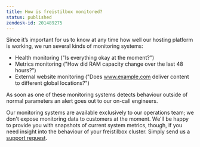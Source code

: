 ```yaml
---
title: How is freistilbox monitored?
status: published
zendesk-id: 201489275
---
```


Since it’s important for us to know at any time how well our hosting platform is working, we run several kinds of monitoring systems:

* Health monitoring ("Is everything okay at the moment?")
* Metrics monitoring ("How did RAM capacity change over the last 48 hours?")
* External website monitoring ("Does www.example.com deliver content to different global locations?")

As soon as one of these monitoring systems detects behaviour outside of normal parameters an alert goes out to our on-call engineers.

Our monitoring systems are available exclusively to our operations team; we don't expose monitoring data to customers at the moment. We'll be happy to provide you with snapshots of current system metrics, though, if you need insight into the behaviour of your freistilbox cluster. Simply send us a [support request](/important_details/support.html).
